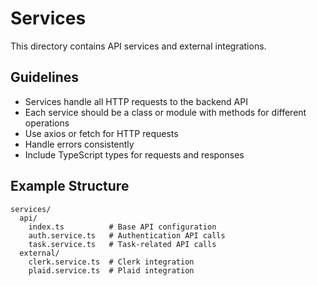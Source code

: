 # Services

This directory contains API services and external integrations.

## Guidelines

- Services handle all HTTP requests to the backend API
- Each service should be a class or module with methods for different operations
- Use axios or fetch for HTTP requests
- Handle errors consistently
- Include TypeScript types for requests and responses

## Example Structure

```
services/
  api/
    index.ts          # Base API configuration
    auth.service.ts   # Authentication API calls
    task.service.ts   # Task-related API calls
  external/
    clerk.service.ts  # Clerk integration
    plaid.service.ts  # Plaid integration
```